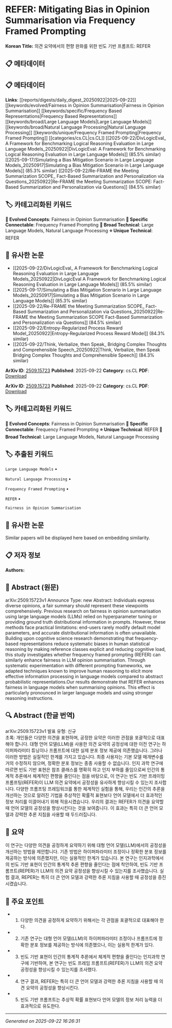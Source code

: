 # REFER: Mitigating Bias in Opinion Summarisation via Frequency Framed Prompting

**Korean Title:** 의견 요약에서의 편향 완화를 위한 빈도 기반 프롬프트: REFER

## 📋 메타데이터

## 📋 메타데이터

**Links**: [[reports/digests/daily_digest_20250922|2025-09-22]] [[keywords/evolved/Fairness in Opinion Summarisation|Fairness in Opinion Summarisation]] [[keywords/specific/Frequency Based Representations|Frequency Based Representations]] [[keywords/broad/Large Language Models|Large Language Models]] [[keywords/broad/Natural Language Processing|Natural Language Processing]] [[keywords/unique/Frequency Framed Prompting|Frequency Framed Prompting]] [[categories/cs.CL|cs.CL]] [[2025-09-22/DivLogicEval_ A Framework for Benchmarking Logical Reasoning Evaluation in Large Language Models_20250922|DivLogicEval: A Framework for Benchmarking Logical Reasoning Evaluation in Large Language Models]] (85.5% similar) [[2025-09-17/Simulating a Bias Mitigation Scenario in Large Language Models_20250917|Simulating a Bias Mitigation Scenario in Large Language Models]] (85.3% similar) [[2025-09-22/Re-FRAME the Meeting Summarization SCOPE_ Fact-Based Summarization and Personalization via Questions_20250922|Re-FRAME the Meeting Summarization SCOPE: Fact-Based Summarization and Personalization via Questions]] (84.5% similar)

## 🏷️ 카테고리화된 키워드
**🚀 Evolved Concepts**: Fairness in Opinion Summarisation
**🔗 Specific Connectable**: Frequency Framed Prompting
**🔬 Broad Technical**: Large Language Models, Natural Language Processing
**⭐ Unique Technical**: REFER
## 🔗 유사한 논문
- [[2025-09-22/DivLogicEval_ A Framework for Benchmarking Logical Reasoning Evaluation in Large Language Models_20250922|DivLogicEval A Framework for Benchmarking Logical Reasoning Evaluation in Large Language Models]] (85.5% similar)
- [[2025-09-17/Simulating a Bias Mitigation Scenario in Large Language Models_20250917|Simulating a Bias Mitigation Scenario in Large Language Models]] (85.3% similar)
- [[2025-09-22/Re-FRAME the Meeting Summarization SCOPE_ Fact-Based Summarization and Personalization via Questions_20250922|Re-FRAME the Meeting Summarization SCOPE Fact-Based Summarization and Personalization via Questions]] (84.5% similar)
- [[2025-09-22/Entropy-Regularized Process Reward Model_20250922|Entropy-Regularized Process Reward Model]] (84.3% similar)
- [[2025-09-22/Think, Verbalize, then Speak_ Bridging Complex Thoughts and Comprehensible Speech_20250922|Think, Verbalize, then Speak Bridging Complex Thoughts and Comprehensible Speech]] (84.3% similar)


**ArXiv ID**: [2509.15723](https://arxiv.org/abs/2509.15723)
**Published**: 2025-09-22
**Category**: cs.CL
**PDF**: [Download](https://arxiv.org/pdf/2509.15723.pdf)


**ArXiv ID**: [2509.15723](https://arxiv.org/abs/2509.15723)
**Published**: 2025-09-22
**Category**: cs.CL
**PDF**: [Download](https://arxiv.org/pdf/2509.15723.pdf)

## 🏷️ 카테고리화된 키워드
**🚀 Evolved Concepts**: Fairness in Opinion Summarisation
**🔗 Specific Connectable**: Frequency Framed Prompting
**⭐ Unique Technical**: REFER
**🔬 Broad Technical**: Large Language Models, Natural Language Processing

## 🏷️ 추출된 키워드



`Large Language Models` • 

`Natural Language Processing` • 

`Frequency Framed Prompting` • 

`REFER` • 

`Fairness in Opinion Summarisation`



## 🔗 유사한 논문

Similar papers will be displayed here based on embedding similarity.

## 📋 저자 정보

**Authors:** 

## 📄 Abstract (원문)

arXiv:2509.15723v1 Announce Type: new 
Abstract: Individuals express diverse opinions, a fair summary should represent these viewpoints comprehensively. Previous research on fairness in opinion summarisation using large language models (LLMs) relied on hyperparameter tuning or providing ground truth distributional information in prompts. However, these methods face practical limitations: end-users rarely modify default model parameters, and accurate distributional information is often unavailable. Building upon cognitive science research demonstrating that frequency-based representations reduce systematic biases in human statistical reasoning by making reference classes explicit and reducing cognitive load, this study investigates whether frequency framed prompting (REFER) can similarly enhance fairness in LLM opinion summarisation. Through systematic experimentation with different prompting frameworks, we adapted techniques known to improve human reasoning to elicit more effective information processing in language models compared to abstract probabilistic representations.Our results demonstrate that REFER enhances fairness in language models when summarising opinions. This effect is particularly pronounced in larger language models and using stronger reasoning instructions.

## 🔍 Abstract (한글 번역)

arXiv:2509.15723v1 발표 유형: 신규  
초록: 개인들은 다양한 의견을 표현하며, 공정한 요약은 이러한 관점을 포괄적으로 대표해야 합니다. 대형 언어 모델(LLM)을 사용한 의견 요약의 공정성에 대한 이전 연구는 하이퍼파라미터 튜닝이나 프롬프트에 대한 실제 분포 정보 제공에 의존했습니다. 그러나 이러한 방법은 실질적인 한계를 가지고 있습니다. 최종 사용자는 기본 모델 매개변수를 거의 수정하지 않으며, 정확한 분포 정보는 종종 사용할 수 없습니다. 인지 과학 연구에 따르면 빈도 기반 표현은 참조 클래스를 명확히 하고 인지 부하를 줄임으로써 인간의 통계적 추론에서 체계적인 편향을 줄인다는 점을 바탕으로, 이 연구는 빈도 기반 프레이밍 프롬프팅(REFER)이 LLM 의견 요약에서 공정성을 유사하게 향상시킬 수 있는지 조사합니다. 다양한 프롬프팅 프레임워크를 통한 체계적인 실험을 통해, 우리는 인간의 추론을 개선하는 것으로 알려진 기법을 추상적인 확률적 표현보다 언어 모델에서 더 효과적인 정보 처리를 이끌어내기 위해 적응시켰습니다. 우리의 결과는 REFER가 의견을 요약할 때 언어 모델의 공정성을 향상시킨다는 것을 보여줍니다. 이 효과는 특히 더 큰 언어 모델과 강력한 추론 지침을 사용할 때 두드러집니다.

## 📝 요약

이 연구는 다양한 의견을 공정하게 요약하기 위해 대형 언어 모델(LLM)에서의 공정성을 개선하는 방법을 제안합니다. 기존 방법은 하이퍼파라미터 조정이나 정확한 분포 정보를 제공하는 방식에 의존했지만, 이는 실용적인 한계가 있습니다. 본 연구는 인지과학에서의 빈도 기반 표현이 인간의 통계적 추론 편향을 줄인다는 점에 착안하여, 빈도 기반 프롬프트(REPER)가 LLM의 의견 요약 공정성을 향상시킬 수 있는지를 조사했습니다. 실험 결과, REPER는 특히 더 큰 언어 모델과 강력한 추론 지침을 사용할 때 공정성을 증진시켰습니다.

## 🎯 주요 포인트


- 1. 다양한 의견을 공정하게 요약하기 위해서는 각 관점을 포괄적으로 대표해야 한다.

- 2. 기존 연구는 대형 언어 모델(LLM)의 하이퍼파라미터 조정이나 프롬프트에 정확한 분포 정보를 제공하는 방식에 의존했으나, 이는 실용적 한계가 있다.

- 3. 빈도 기반 표현이 인간의 통계적 추론에서 체계적 편향을 줄인다는 인지과학 연구에 기반하여, 본 연구는 빈도 프레임 프롬프트(REFER)가 LLM의 의견 요약 공정성을 향상시킬 수 있는지를 조사했다.

- 4. 연구 결과, REFER는 특히 더 큰 언어 모델과 강력한 추론 지침을 사용할 때 의견 요약의 공정성을 향상시킨다.

- 5. 빈도 기반 프롬프트는 추상적 확률 표현보다 언어 모델의 정보 처리 능력을 더 효과적으로 유도한다.


---

*Generated on 2025-09-22 16:26:31*
